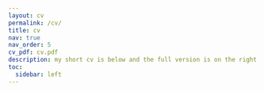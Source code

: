 ```yaml
---
layout: cv
permalink: /cv/
title: cv
nav: true
nav_order: 5
cv_pdf: cv.pdf
description: my short cv is below and the full version is on the right (as pdf)
toc:
  sidebar: left
---
```

